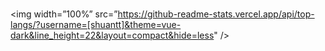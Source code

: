 ### 

<img width=”100%” src=”https://github-readme-stats.vercel.app/api/top-langs/?username=[shuantt]&theme=vue-dark&line_height=22&layout=compact&hide=less" />

<!--
**shuantt/shuantt** is a ✨ _special_ ✨ repository because its `README.md` (this file) appears on your GitHub profile.

Here are some ideas to get you started:

- 🔭 I’m currently working on ...
- 🌱 I’m currently learning ...
- 👯 I’m looking to collaborate on ...
- 🤔 I’m looking for help with ...
- 💬 Ask me about ...
- 📫 How to reach me: ...
- 😄 Pronouns: ...
- ⚡ Fun fact: ...
-->
